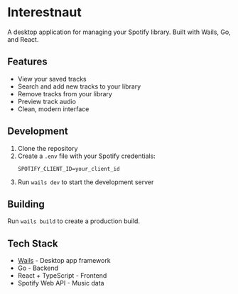 # Interestnaut

A desktop application for managing your Spotify library. Built with Wails, Go, and React.

## Features

- View your saved tracks
- Search and add new tracks to your library
- Remove tracks from your library
- Preview track audio
- Clean, modern interface

## Development

1. Clone the repository
2. Create a `.env` file with your Spotify credentials:
   ```
   SPOTIFY_CLIENT_ID=your_client_id
   ```
3. Run `wails dev` to start the development server

## Building

Run `wails build` to create a production build.

## Tech Stack

- [Wails](https://wails.io/) - Desktop app framework
- Go - Backend
- React + TypeScript - Frontend
- Spotify Web API - Music data
